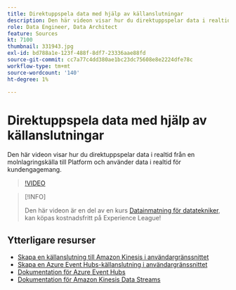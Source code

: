 ```yaml
---
title: Direktuppspela data med hjälp av källanslutningar
description: Den här videon visar hur du direktuppspelar data i realtid från en molnlagringskälla till Platform och använder data i realtid för kundengagemang.
role: Data Engineer, Data Architect
feature: Sources
kt: 7100
thumbnail: 331943.jpg
exl-id: bd788a1e-123f-488f-8df7-23336aae88fd
source-git-commit: cc7a77c4dd380ae1bc23dc75608e8e2224dfe78c
workflow-type: tm+mt
source-wordcount: '140'
ht-degree: 1%

---
```


# Direktuppspela data med hjälp av källanslutningar

Den här videon visar hur du direktuppspelar data i realtid från en molnlagringskälla till Platform och använder data i realtid för kundengagemang.


>[!VIDEO](https://video.tv.adobe.com/v/331943?quality=12&learn=on)

>[!INFO]
>
> Den här videon är en del av en kurs [Datainmatning för datatekniker](https://experienceleague.adobe.com/?recommended=ExperiencePlatform-D-1-2020.1.dataingestion), kan köpas kostnadsfritt på Experience League!

## Ytterligare resurser

* [Skapa en källanslutning till Amazon Kinesis i användargränssnittet](https://experienceleague.adobe.com/docs/experience-platform/sources/ui-tutorials/create/cloud-storage/kinesis.html)
* [Skapa en Azure Event Hubs-källanslutning i användargränssnittet](https://experienceleague.adobe.com/docs/experience-platform/sources/ui-tutorials/create/cloud-storage/eventhub.html)
* [Dokumentation för Azure Event Hubs](https://docs.microsoft.com/en-us/azure/event-hubs/)
* [Dokumentation för Amazon Kinesis Data Streams](https://docs.aws.amazon.com/kinesis/index.html)
